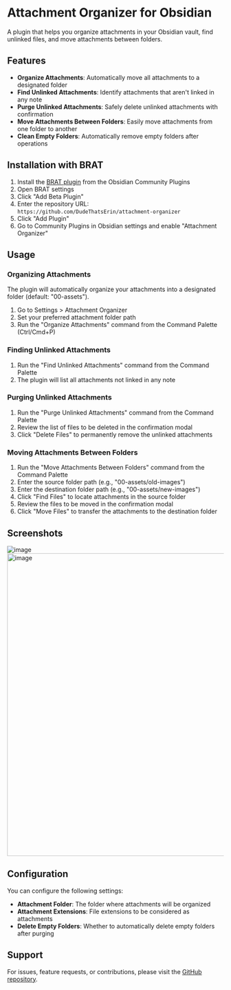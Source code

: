 # Attachment Organizer for Obsidian

A plugin that helps you organize attachments in your Obsidian vault, find unlinked files, and move attachments between folders.

## Features

- **Organize Attachments**: Automatically move all attachments to a designated folder
- **Find Unlinked Attachments**: Identify attachments that aren't linked in any note
- **Purge Unlinked Attachments**: Safely delete unlinked attachments with confirmation
- **Move Attachments Between Folders**: Easily move attachments from one folder to another
- **Clean Empty Folders**: Automatically remove empty folders after operations

## Installation with BRAT

1. Install the [BRAT plugin](https://github.com/TfTHacker/obsidian42-brat) from the Obsidian Community Plugins
2. Open BRAT settings
3. Click "Add Beta Plugin"
4. Enter the repository URL: `https://github.com/DudeThatsErin/attachment-organizer`
5. Click "Add Plugin"
6. Go to Community Plugins in Obsidian settings and enable "Attachment Organizer"

## Usage

### Organizing Attachments

The plugin will automatically organize your attachments into a designated folder (default: "00-assets").

1. Go to Settings > Attachment Organizer
2. Set your preferred attachment folder path
3. Run the "Organize Attachments" command from the Command Palette (Ctrl/Cmd+P)

### Finding Unlinked Attachments

1. Run the "Find Unlinked Attachments" command from the Command Palette
2. The plugin will list all attachments not linked in any note

### Purging Unlinked Attachments

1. Run the "Purge Unlinked Attachments" command from the Command Palette
2. Review the list of files to be deleted in the confirmation modal
3. Click "Delete Files" to permanently remove the unlinked attachments

### Moving Attachments Between Folders

1. Run the "Move Attachments Between Folders" command from the Command Palette
2. Enter the source folder path (e.g., "00-assets/old-images")
3. Enter the destination folder path (e.g., "00-assets/new-images")
4. Click "Find Files" to locate attachments in the source folder
5. Review the files to be moved in the confirmation modal
6. Click "Move Files" to transfer the attachments to the destination folder

## Screenshots

![image](https://github.com/user-attachments/assets/98e1c1bc-7160-4d07-a389-937d4e927b81)
<img width="702" alt="image" src="https://github.com/user-attachments/assets/129e9133-be0c-4ff8-a0c4-a1fe78aebac8" />



## Configuration

You can configure the following settings:

- **Attachment Folder**: The folder where attachments will be organized
- **Attachment Extensions**: File extensions to be considered as attachments
- **Delete Empty Folders**: Whether to automatically delete empty folders after purging

## Support

For issues, feature requests, or contributions, please visit the [GitHub repository](https://github.com/DudeThatsErin/attachment-organizer).
